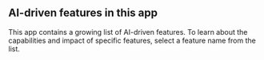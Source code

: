 ## AI-driven features in this app

This app contains a growing list of AI-driven features. To learn about the capabilities and impact of specific features, select a feature name from the list.

